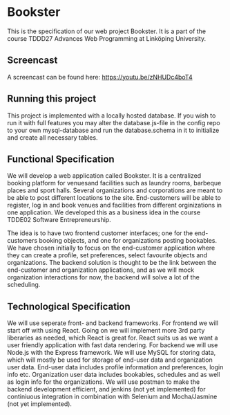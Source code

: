 # Bookster

This is the specification of our web project Bookster. It is a part of the
course TDDD27 Advances Web Programming at Linköping University.

## Screencast

A screencast can be found here: https://youtu.be/zNHUDc4boT4

## Running this project

This project is implemented with a locally hosted database. If you wish to run 
it with full features you may alter the database.js-file in the config repo to
your own mysql-database and run the database.schema in it to initialize and
create all necessary tables.



## Functional Specification

We will develop a web application called Bookster. It is a centralized booking
platform for venuesand facilities such as laundry rooms, barbeque places and 
sport halls. Several organizations and corporations are meant to be able to
post different locations to the site. End-customers will be able to register,
log in and book venues and facilities from different orginizations in one
application. We developed this as a business idea in the course TDDE02 Software
Entrepreneurship.

The idea is to have two frontend customer interfaces; one for the end-customers
booking objects, and one for organizations posting bookables. We have chosen
initially to focus on the end-customer application where they can create a
profile, set preferences, select favourite objects and organizations. The
backend solution is thought to be the link between the end-customer and
organization applications, and as we will mock organization interactions for now,
the backend will solve a lot of the scheduling.

## Technological Specification

We will use seperate front- and backend frameworks. For frontend we will start off
with using React. Going on we will implement more 3rd party liberaries as needed,
which React is great for. React suits us as we want a user friendly application
with fast data rendering. For backend we will use Node.js with the Express
framework. We will use MySQL for storing data, which will mostly be used for
storage of end-user data and organization user data. End-user data includes profile
information and preferences, login info etc. Organization user data includes
bookables, schedules and as well as login info for the organizations. We will use
postman to make the backend development efficient, and jenkins (not yet implemented) for continiuous
integration in combination with Selenium and Mocha/Jasmine (not yet implemented).